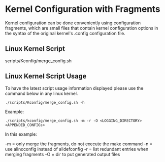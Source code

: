# Kernel Configuration with Fragments

Kernel configuration can be done conveniently using configuration
fragments, which are small files that contain kernel configuration
options in the syntax of the original kernel's .config configuration
file.

## Linux Kernel Script

 scripts/Kconfig/merge_config.sh

## Linux Kernel Script Usage

To have the latest script usage information displayed please use the
command below in any linux kernel.

```
./scripts/Kconfig/merge_config.sh -h

```

Example:

```
./scripts/kconfig/merge_config.sh -m -r -O <LOGGING_DIRECTORY> <APPENDED_CONFIGs>
```

In this example:

-m  =  only merge the fragments, do not execute the make command
-n  =  use allnoconfig instead of alldefconfig
-r  =  list redundant entries when merging fragments
-O  =  dir to put generated output files
